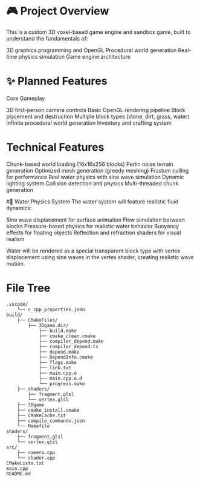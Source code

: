 # 🎮 Project Overview
This is a custom 3D voxel-based game engine and sandbox game, built to understand the fundamentals of:

3D graphics programming and OpenGL
Procedural world generation
Real-time physics simulation
Game engine architecture

# ✨ Planned Features
Core Gameplay

 3D first-person camera controls
 Basic OpenGL rendering pipeline
 Block placement and destruction
 Multiple block types (stone, dirt, grass, water)
 Infinite procedural world generation
 Inventory and crafting system

# Technical Features

 Chunk-based world loading (16x16x256 blocks)
 Perlin noise terrain generation
 Optimized mesh generation (greedy meshing)
 Frustum culling for performance
 Real water physics with sine wave simulation
 Dynamic lighting system
 Collision detection and physics
 Multi-threaded chunk generation

#🌊 Water Physics System
The water system will feature realistic fluid dynamics:

Sine wave displacement for surface animation
Flow simulation between blocks
Pressure-based physics for realistic water behavior
Buoyancy effects for floating objects
Reflection and refraction shaders for visual realism

Water will be rendered as a special transparent block type with vertex displacement using sine waves in the vertex shader, creating realistic wave motion.

# File Tree
```
.vscode/
    └── c_cpp_properties.json
build/
    ├── CMakeFiles/
        ├── 3Dgame.dir/
            ├── build.make
            ├── cmake_clean.cmake
            ├── compiler_depend.make
            ├── compiler_depend.ts
            ├── depend.make
            ├── DependInfo.cmake
            ├── flags.make
            ├── link.txt
            ├── main.cpp.o
            ├── main.cpp.o.d
            └── progress.make
    ├── shaders/
        ├── fragment.glsl
        └── vertex.glsl
    ├── 3Dgame
    ├── cmake_install.cmake
    ├── CMakeCache.txt
    ├── compile_commands.json
    └── Makefile
shaders/
    ├── fragment.glsl
    └── vertex.glsl
src/
    ├── camera.cpp
    └── shader.cpp
CMakeLists.txt
main.cpp
README.md
```
